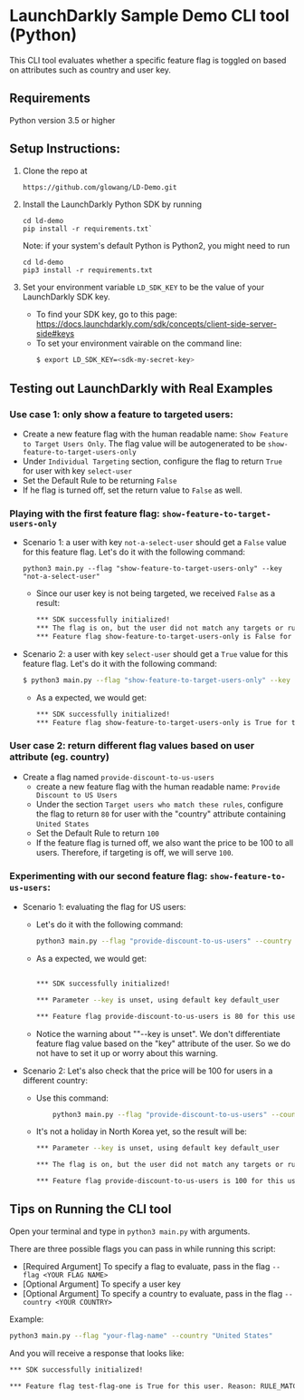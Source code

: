 # LaunchDarkly Sample Demo CLI tool (Python)

This CLI tool evaluates whether a specific feature flag is toggled on based on attributes 
such as country and user key.

## Requirements

Python version 3.5 or higher


## Setup Instructions:
1. Clone the repo at  
    ```bash
    https://github.com/glowang/LD-Demo.git
    ```
1. Install the LaunchDarkly Python SDK by running 
    ```
    cd ld-demo
    pip install -r requirements.txt`
    ```
    Note: if your system's default Python is Python2, you might need to run    
    ```
    cd ld-demo
    pip3 install -r requirements.txt
    ```

2. Set your environment variable `LD_SDK_KEY` to be the value of your LaunchDarkly SDK key. 
    - To find your SDK key, go to this page:
    https://docs.launchdarkly.com/sdk/concepts/client-side-server-side#keys
    - To set your environment vairable on the command line: 
        ```bash
        $ export LD_SDK_KEY=<sdk-my-secret-key>
        ```


## Testing out LaunchDarkly with Real Examples

### Use case 1: only show a feature to targeted users:
-  Create a new feature flag with the human readable name: `Show Feature to Target Users Only`. 
    The flag value will be autogenerated to be `show-feature-to-target-users-only`
-  Under `Individual Targeting` section, configure the flag to return `True` for user with key `select-user` 
-  Set the Default Rule to be returning `False`
-  If he flag is turned off, set the return value to `False` as well. 

### Playing with the first feature flag: `show-feature-to-target-users-only`
   - Scenario 1: a user with key `not-a-select-user` should get a `False` value for this feature flag. 
      Let's do it with the following command: 
        ```
        python3 main.py --flag "show-feature-to-target-users-only" --key "not-a-select-user" 
        ```
      - Since our user key is not being targeted, we received `False` as a result: 
        ```bash
        *** SDK successfully initialized!
        *** The flag is on, but the user did not match any targets or rules,returning value under default rule, debug info: {'feature_flag': 'show-feature-to-target-users-only'}
        *** Feature flag show-feature-to-target-users-only is False for this user. Reason: None. Debug: None
        ```
- Scenario 2: a user with key `select-user` should get a `True` value for this feature flag. 
      Let's do it with the following command: 
    ```bash
    $ python3 main.py --flag "show-feature-to-target-users-only" --key "select-user" 
    ```
    - As a expected, we would get:
        ```bash
        *** SDK successfully initialized!
        *** Feature flag show-feature-to-target-users-only is True for this user. Reason: TARGET_MATCH. Debug: {'kind': 'TARGET_MATCH'}
        ``` 

### User case 2: return different flag values based on user attribute (eg. country)
  - Create a flag named `provide-discount-to-us-users`
    -  create a new feature flag with the human readable name: `Provide Discount to US Users` 
    -  Under the section `Target users who match these rules`, configure the flag to return `80` for user with the "country" attribute containing `United States` 
    -  Set the Default Rule to return `100`
    - If the feature flag is turned off, we also want the price to be 100 to all users. Therefore, if targeting is off, we will serve `100`. 

### Experimenting with our second feature flag: `show-feature-to-us-users`:
- Scenario 1: evaluating the flag for US users:
    - Let's do it with the following command: 
        ```bash
        python3 main.py --flag "provide-discount-to-us-users" --country "United States"        
        ```
    - As a expected, we would get:
        ```bash
            
        *** SDK successfully initialized!

        *** Parameter --key is unset, using default key default_user

        *** Feature flag provide-discount-to-us-users is 80 for this user. Reason: RULE_MATCH. Debug: {'kind': 'RULE_MATCH', 'ruleIndex': 0, 'ruleId': '5f887263-e2ff-4ed6-af23-ee7225b82857'}
        ``` 
    - Notice the warning about ""--key is unset". We don't differentiate feature flag value
    based on the "key" attribute of the user. So we do not have to set it up or worry about
    this warning. 

- Scenario 2: Let's also check that the price will be 100 for users in a different country:
    - Use this command: 
        ```bash
            python3 main.py --flag "provide-discount-to-us-users" --country "North Korea"        
        ```

    - It's not a holiday in North Korea yet, so the result will be:
        ```bash
        *** Parameter --key is unset, using default key default_user

        *** The flag is on, but the user did not match any targets or rules,returning value under default rule, debug info: {'feature_flag': 'provide-discount-to-us-users'}

        *** Feature flag provide-discount-to-us-users is 100 for this user. Reason: None. Debug: None
        ``` 

## Tips on Running the CLI tool

Open your terminal and type in `python3 main.py` with arguments.

There are three possible flags you can pass in while running this script: 

- [Required Argument] To specify a flag to evaluate, pass in the flag `--flag <YOUR FLAG NAME>`
- [Optional Argument] To specify a user key
- [Optional Argument] To specify a country to evaluate, pass in the flag `--country <YOUR COUNTRY>`


Example:

```bash
python3 main.py --flag "your-flag-name" --country "United States"
```

And you will receive a response that looks like:
```bash
*** SDK successfully initialized!

*** Feature flag test-flag-one is True for this user. Reason: RULE_MATCH. Debug: {'kind': 'RULE_MATCH', 'ruleIndex': 0, 'ruleId': '47274be4-d996-48dd-bcd9-f4a76c77e736'}
```



